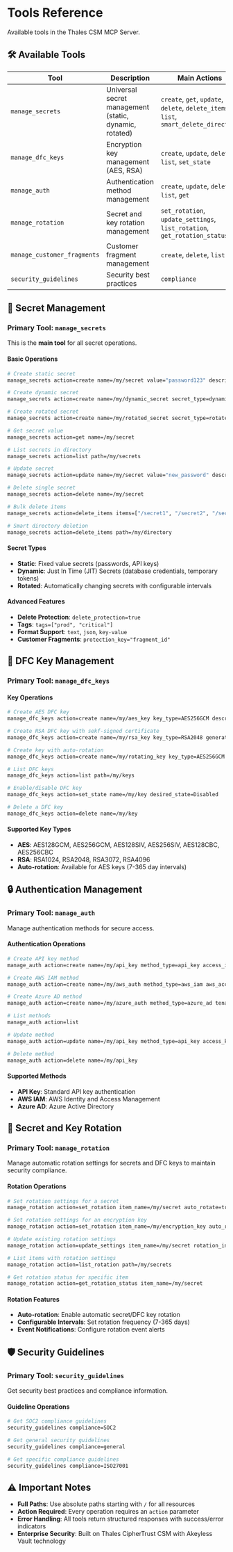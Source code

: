 # Tools Reference

Available tools in the Thales CSM MCP Server.

## 🛠️ **Available Tools**

| Tool | Description | Main Actions |
|------|-------------|--------------|
| `manage_secrets` | Universal secret management (static, dynamic, rotated) | `create`, `get`, `update`, `delete`, `delete_items`, `list`, `smart_delete_directory` |
| `manage_dfc_keys` | Encryption key management (AES, RSA) | `create`, `update`, `delete`, `list`, `set_state` |
| `manage_auth` | Authentication method management | `create`, `update`, `delete`, `list`, `get` |
| `manage_rotation` | Secret and key rotation management | `set_rotation`, `update_settings`, `list_rotation`, `get_rotation_status` |
| `manage_customer_fragments` | Customer fragment management | `create`, `delete`, `list` |
| `security_guidelines` | Security best practices | `compliance` |

## 🔐 **Secret Management**

### **Primary Tool: `manage_secrets`**
This is the **main tool** for all secret operations.

#### **Basic Operations**
```bash
# Create static secret
manage_secrets action=create name=/my/secret value="password123" description="Database password"

# Create dynamic secret
manage_secrets action=create name=/my/dynamic_secret secret_type=dynamic dynamic_type=mysql ttl=3600

# Create rotated secret
manage_secrets action=create name=/my/rotated_secret secret_type=rotated auto_rotate=true rotation_interval=86400

# Get secret value
manage_secrets action=get name=/my/secret

# List secrets in directory
manage_secrets action=list path=/my/secrets

# Update secret
manage_secrets action=update name=/my/secret value="new_password" description="Updated password"

# Delete single secret
manage_secrets action=delete name=/my/secret

# Bulk delete items
manage_secrets action=delete_items items=["/secret1", "/secret2", "/secret3"]

# Smart directory deletion
manage_secrets action=delete_items path=/my/directory
```

#### **Secret Types**
- **Static**: Fixed value secrets (passwords, API keys)
- **Dynamic**: Just In Time (JIT) Secrets (database credentials, temporary tokens)
- **Rotated**: Automatically changing secrets with configurable intervals

#### **Advanced Features**
- **Delete Protection**: `delete_protection=true`
- **Tags**: `tags=["prod", "critical"]`
- **Format Support**: `text`, `json`, `key-value`
- **Customer Fragments**: `protection_key="fragment_id"`

## 🔑 **DFC Key Management**

### **Primary Tool: `manage_dfc_keys`**

#### **Key Operations**
```bash
# Create AES DFC key
manage_dfc_keys action=create name=/my/aes_key key_type=AES256GCM description="Database encryption key"

# Create RSA DFC key with sekf-signed certificate
manage_dfc_keys action=create name=/my/rsa_key key_type=RSA2048 generate_self_signed_certificate=true certificate_ttl=90

# Create key with auto-rotation
manage_dfc_keys action=create name=/my/rotating_key key_type=AES256GCM auto_rotate=true rotation_interval=30

# List DFC keys
manage_dfc_keys action=list path=/my/keys

# Enable/disable DFC key
manage_dfc_keys action=set_state name=/my/key desired_state=Disabled

# Delete a DFC key
manage_dfc_keys action=delete name=/my/key
```

#### **Supported Key Types**
- **AES**: AES128GCM, AES256GCM, AES128SIV, AES256SIV, AES128CBC, AES256CBC
- **RSA**: RSA1024, RSA2048, RSA3072, RSA4096
- **Auto-rotation**: Available for AES keys (7-365 day intervals)

## 🔒 **Authentication Management**

### **Primary Tool: `manage_auth`**
Manage authentication methods for secure access.

#### **Authentication Operations**
```bash
# Create API key method
manage_auth action=create name=/my/api_key method_type=api_key access_id="your_id" access_key="your_key"

# Create AWS IAM method
manage_auth action=create name=/my/aws_auth method_type=aws_iam aws_access_key_id="AKIA..." aws_secret_access_key="..." aws_region="us-east-1"

# Create Azure AD method
manage_auth action=create name=/my/azure_auth method_type=azure_ad tenant_id="..." client_id="..." client_secret="..."

# List methods
manage_auth action=list

# Update method
manage_auth action=update name=/my/api_key method_type=api_key access_key="new_key"

# Delete method
manage_auth action=delete name=/my/api_key
```

#### **Supported Methods**
- **API Key**: Standard API key authentication
- **AWS IAM**: AWS Identity and Access Management
- **Azure AD**: Azure Active Directory

## 🔄 **Secret and Key Rotation**

### **Primary Tool: `manage_rotation`**
Manage automatic rotation settings for secrets and DFC keys to maintain security compliance.

#### **Rotation Operations**
```bash
# Set rotation settings for a secret
manage_rotation action=set_rotation item_name=/my/secret auto_rotate=true rotation_interval=30

# Set rotation settings for an encryption key
manage_rotation action=set_rotation item_name=/my/encryption_key auto_rotate=true rotation_interval=90

# Update existing rotation settings
manage_rotation action=update_settings item_name=/my/secret rotation_interval=60

# List items with rotation settings
manage_rotation action=list_rotation path=/my/secrets

# Get rotation status for specific item
manage_rotation action=get_rotation_status item_name=/my/secret
```

#### **Rotation Features**
- **Auto-rotation**: Enable automatic secret/DFC key rotation
- **Configurable Intervals**: Set rotation frequency (7-365 days)
- **Event Notifications**: Configure rotation event alerts

## 🛡️ **Security Guidelines**

### **Primary Tool: `security_guidelines`**
Get security best practices and compliance information.

#### **Guideline Operations**
```bash
# Get SOC2 compliance guidelines
security_guidelines compliance=SOC2

# Get general security guidelines
security_guidelines compliance=general

# Get specific compliance guidelines
security_guidelines compliance=ISO27001
```

## ⚠️ **Important Notes**

- **Full Paths**: Use absolute paths starting with `/` for all resources
- **Action Required**: Every operation requires an `action` parameter
- **Error Handling**: All tools return structured responses with success/error indicators
- **Enterprise Security**: Built on Thales CipherTrust CSM with Akeyless Vault technology
